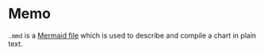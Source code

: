 # Memo

`.mmd` is a [Mermaid file](https://mermaid-js.github.io/mermaid/#/README)
which is used to describe and compile a chart in plain text.
